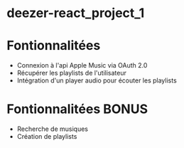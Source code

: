   # deezer-react_project_1
  # Fontionnalitées 
  - Connexion à l'api Apple Music via OAuth 2.0
  - Récupérer les playlists de l'utilisateur
  - Intégration d'un player audio pour écouter les playlists
  
  # Fontionnalitées BONUS
  - Recherche de musiques
  - Création de playlists